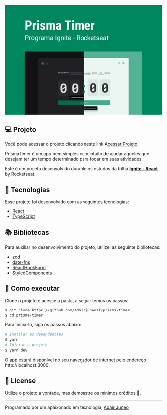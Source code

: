 <!-- <p align="center">
  <img alt="PrismaTimer" src=".github/logo.svg" width="96px">
</p> -->
<img alt="PrismaTimer" src=".github/capa.png" />
</br>

## 💻 Projeto

Você pode acessar o projeto clicando neste link [Acessar Projeto](https://prisma-timer-adairjuneo.vercel.app/)

PrismaTimer é um app bem simples com intuito de ajudar aqueles que desejam ter um tempo determinado para focar em suas atividades.

Este é um projeto desenvolvido durante os estudos da trilha **[Ignite - React](https://lp.rocketseat.com.br/ignite)** by Rocketseat.

## 🧪 Tecnologias

Esse projeto foi desenvolvido com as seguintes tecnologias:

- [React](https://reactjs.org)
- [TypeScript](https://www.typescriptlang.org/)

## 📚 Bibliotecas

Para auxiliar no desenvolvimento do projeto, utilizei as seguinte bibliotecas:

- [zod](https://zod.dev/)
- [date-fns](https://date-fns.org/docs/Getting-Started)
- [ReactHookForm](https://react-hook-form.com/ts/)
- [StyledComponents](https://styled-components.com)

## 🚀 Como executar

Clone o projeto e acesse a pasta, a seguir temos os passos:

```bash
$ git clone https://github.com/adairjuneoaf/prisma-timer
$ cd prisma-timer
```

Para iniciá-lo, siga os passos abaixo:

```bash
# Instalar as dependências
$ yarn
# Iniciar o projeto
$ yarn dev
```

O app estará disponível no seu navegador de internet pelo endereço http://localhost:3000.

## 📝 License

Utilize o projeto a vontade, mas demonstre os mínimos créditos 🧡.

---

Programado por um apaixonado em tecnologia, [Adair Juneo](https://portfolio-adairjuneo.vercel.app/)
